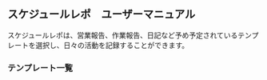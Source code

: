 ## スケジュールレポ　ユーザーマニュアル

スケジュールレポは、営業報告、作業報告、日記など予め予定されているテンプレートを選択し、日々の活動を記録することができます。

### テンプレート一覧
